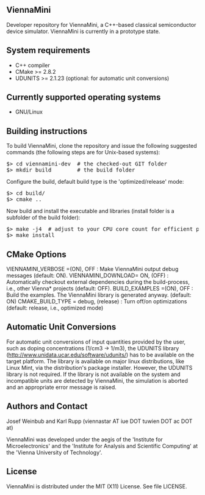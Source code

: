 ViennaMini
--------------------------

Developer repository for ViennaMini, a C++-based classical semiconductor device simulator.
ViennaMini is currently in a prototype state. 

System requirements
--------------------------

* C++ compiler
* CMake >= 2.8.2
* UDUNITS >= 2.1.23 (optional: for automatic unit conversions)

Currently supported operating systems
--------------------------
* GNU/Linux

Building instructions 
--------------------------

To build ViennaMini, clone the repository and issue the following suggested commands (the following steps are for Unix-based systems):

<pre>
$> cd viennamini-dev  # the checked-out GIT folder 
$> mkdir build        # the build folder
</pre>

Configure the build, default build type is the 'optimized/release' mode:
<pre>
$> cd build/
$> cmake ..
</pre>

Now build and install the executable and libraries (install folder is a subfolder of the build folder):
<pre>
$> make -j4  # adjust to your CPU core count for efficient parallel building
$> make install
</pre>

CMake Options
--------------------------

VIENNAMINI_VERBOSE =(ON), OFF         : Make ViennaMini output debug messages (default: ON).
VIENNAMINI_DOWNLOAD= ON, (OFF)        : Automatically checkout external dependencies during the build-process, i.e., other Vienna* projects  (default: OFF).
BUILD_EXAMPLES     =(ON), OFF         : Build the examples. The ViennaMini library is generated anyway. (default: ON)
CMAKE_BUILD_TYPE   = debug, (release) : Turn off/on optimizations (default: release, i.e., optimized mode)

Automatic Unit Conversions
--------------------------

For automatic unit conversions of input quantities provided by the user, such as doping concentrations (1/cm3 -> 1/m3), 
the UDUNITS library (http://www.unidata.ucar.edu/software/udunits/) has to be available on the target platform.
The library is available on major linux distributions, like Linux Mint, via the distribution's package installer.
However, the UDUNITS library is not required. If the library is not available on the system and incompatible units 
are detected by ViennaMini, the simulation is aborted and an appropriate error message is raised.


Authors and Contact
------------------------

Josef Weinbub and Karl Rupp 
(viennastar AT iue DOT tuwien DOT ac DOT at)

ViennaMini was developed under the aegis of the 'Institute for Microelectronics' and the 'Institute for Analysis and Scientific Computing' at the 'Vienna University of Technology'.


License
--------------------------
ViennaMini is distributed under the MIT (X11) License. See file LICENSE.

